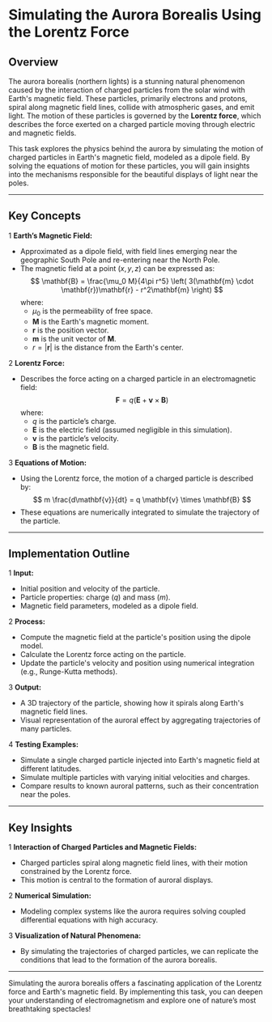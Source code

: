 # Simulating the Aurora Borealis Using the Lorentz Force

## Overview

The aurora borealis (northern lights) is a stunning natural phenomenon caused by the interaction of charged particles from the solar wind with Earth's magnetic field. These particles, primarily electrons and protons, spiral along magnetic field lines, collide with atmospheric gases, and emit light. The motion of these particles is governed by the **Lorentz force**, which describes the force exerted on a charged particle moving through electric and magnetic fields.

This task explores the physics behind the aurora by simulating the motion of charged particles in Earth's magnetic field, modeled as a dipole field. By solving the equations of motion for these particles, you will gain insights into the mechanisms responsible for the beautiful displays of light near the poles.

---

## Key Concepts

1 **Earth’s Magnetic Field:**

   - Approximated as a dipole field, with field lines emerging near the geographic South Pole and re-entering near the North Pole.
   - The magnetic field at a point $(x, y, z)$ can be expressed as:
     $$
     \mathbf{B} = \frac{\mu_0 M}{4\pi r^5} \left( 3(\mathbf{m} \cdot \mathbf{r})\mathbf{r} - r^2\mathbf{m} \right)
     $$
     where:
     - $\mu_0$ is the permeability of free space.
     - $\mathbf{M}$ is the Earth's magnetic moment.
     - $\mathbf{r}$ is the position vector.
     - $\mathbf{m}$ is the unit vector of $\mathbf{M}$.
     - $r = |\mathbf{r}|$ is the distance from the Earth's center.

2 **Lorentz Force:**

   - Describes the force acting on a charged particle in an electromagnetic field:
     $$
     \mathbf{F} = q(\mathbf{E} + \mathbf{v} \times \mathbf{B})
     $$
     where:
     - $q$ is the particle’s charge.
     - $\mathbf{E}$ is the electric field (assumed negligible in this simulation).
     - $\mathbf{v}$ is the particle’s velocity.
     - $\mathbf{B}$ is the magnetic field.

3 **Equations of Motion:**

   - Using the Lorentz force, the motion of a charged particle is described by:
     $$
     m \frac{d\mathbf{v}}{dt} = q \mathbf{v} \times \mathbf{B}
     $$
   - These equations are numerically integrated to simulate the trajectory of the particle.

---

## Implementation Outline

1 **Input:**

   - Initial position and velocity of the particle.
   - Particle properties: charge ($q$) and mass ($m$).
   - Magnetic field parameters, modeled as a dipole field.

2 **Process:**

   - Compute the magnetic field at the particle's position using the dipole model.
   - Calculate the Lorentz force acting on the particle.
   - Update the particle's velocity and position using numerical integration (e.g., Runge-Kutta methods).

3 **Output:**

   - A 3D trajectory of the particle, showing how it spirals along Earth's magnetic field lines.
   - Visual representation of the auroral effect by aggregating trajectories of many particles.

4 **Testing Examples:**

   - Simulate a single charged particle injected into Earth's magnetic field at different latitudes.
   - Simulate multiple particles with varying initial velocities and charges.
   - Compare results to known auroral patterns, such as their concentration near the poles.

---

## Key Insights

1 **Interaction of Charged Particles and Magnetic Fields:**

   - Charged particles spiral along magnetic field lines, with their motion constrained by the Lorentz force.
   - This motion is central to the formation of auroral displays.

2 **Numerical Simulation:**

   - Modeling complex systems like the aurora requires solving coupled differential equations with high accuracy.

3 **Visualization of Natural Phenomena:**

   - By simulating the trajectories of charged particles, we can replicate the conditions that lead to the formation of the aurora borealis.

---

Simulating the aurora borealis offers a fascinating application of the Lorentz force and Earth's magnetic field. By implementing this task, you can deepen your understanding of electromagnetism and explore one of nature’s most breathtaking spectacles!
